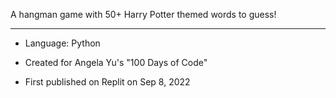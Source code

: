 A hangman game with 50+ Harry Potter themed words to guess!

__________________________

+ Language: Python

+ Created for Angela Yu's "100 Days of Code"

+ First published on Replit on Sep 8, 2022
